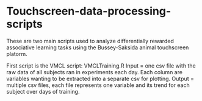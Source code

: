 # Touchscreen-data-processing-scripts

These are two main scripts used to analyze differentially rewarded associative learning tasks using the Bussey-Saksida animal touchscreen platorm.

First script is the VMCL script: VMCLTraining.R
Input = one csv file with the raw data of all subjects ran in experiments each day. 
  Each column are variables wanting to be extracted into a separate csv for plotting. 
Output = multiple csv files, each file represents one variable and its trend for each subject over days of training.
